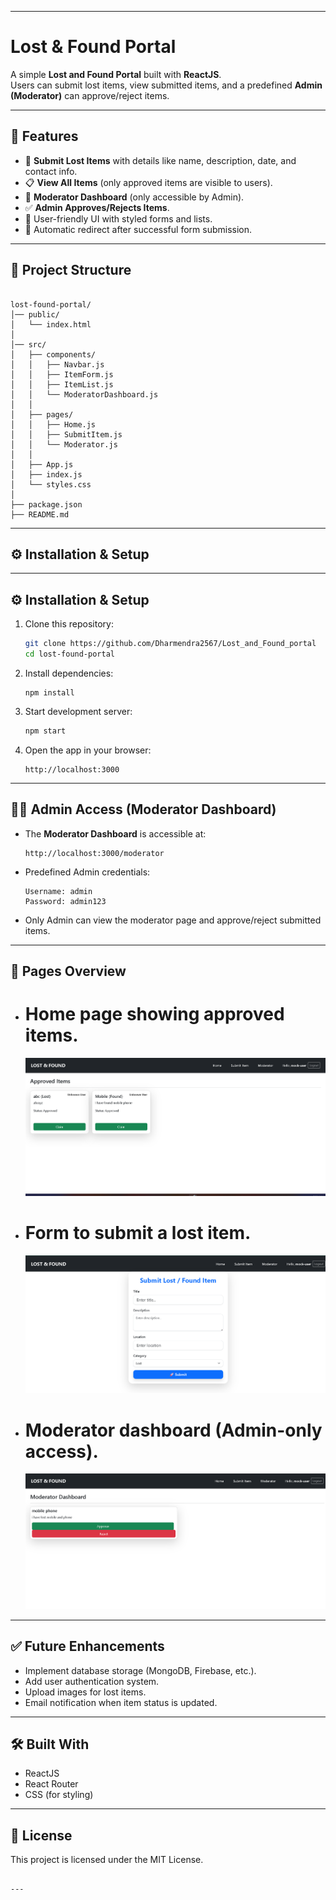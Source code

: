 
---

# Lost & Found Portal

A simple **Lost and Found Portal** built with **ReactJS**.  
Users can submit lost items, view submitted items, and a predefined **Admin (Moderator)** can approve/reject items.

---

## 🚀 Features

- 📌 **Submit Lost Items** with details like name, description, date, and contact info.  
- 📋 **View All Items** (only approved items are visible to users).  
- 🔐 **Moderator Dashboard** (only accessible by Admin).  
- ✅ **Admin Approves/Rejects Items**.  
- 🎨 User-friendly UI with styled forms and lists.  
- 🔄 Automatic redirect after successful form submission.  

---

## 📂 Project Structure

```

lost-found-portal/
│── public/
│   └── index.html
│
│── src/
│   ├── components/
│   │   ├── Navbar.js
│   │   ├── ItemForm.js
│   │   ├── ItemList.js
│   │   └── ModeratorDashboard.js
│   │
│   ├── pages/
│   │   ├── Home.js
│   │   ├── SubmitItem.js
│   │   └── Moderator.js
│   │
│   ├── App.js
│   ├── index.js
│   └── styles.css
│
├── package.json
├── README.md

````

---

## ⚙️ Installation & Setup

---

## ⚙️ Installation & Setup

1. Clone this repository:

   ```bash
   git clone https://github.com/Dharmendra2567/Lost_and_Found_portal
   cd lost-found-portal

2. Install dependencies:

   ```
   npm install
   ```

3. Start development server:

   ```bash
   npm start
   ```

4. Open the app in your browser:

   ```
   http://localhost:3000
   ```

---

## 👨‍💻 Admin Access (Moderator Dashboard)

* The **Moderator Dashboard** is accessible at:

  ```
  http://localhost:3000/moderator
  ```

* Predefined Admin credentials:

  ```
  Username: admin
  Password: admin123
  ```

* Only Admin can view the moderator page and approve/reject submitted items.

---

## 📑 Pages Overview

- # Home page showing approved items.  
  ![Home Screenshot](./screenshots/approved_items.png)

- # Form to submit a lost item.  
  ![Submit Screenshot](./screenshots/submit_item.png)

- # Moderator dashboard (Admin-only access).  
  ![Moderator Screenshot](./screenshots/moderator_dashboard.png)


---

## ✅ Future Enhancements

* Implement database storage (MongoDB, Firebase, etc.).
* Add user authentication system.
* Upload images for lost items.
* Email notification when item status is updated.

---

## 🛠️ Built With

* ReactJS
* React Router
* CSS (for styling)

---

## 📜 License

This project is licensed under the MIT License.

````

---
